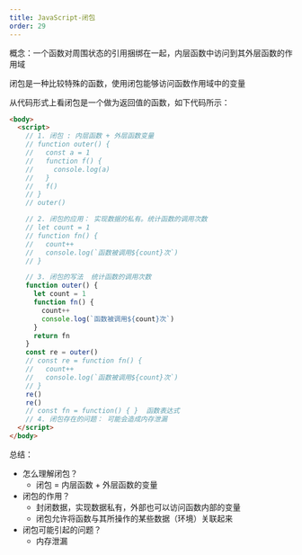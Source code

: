 ```yaml
---
title: JavaScript-闭包
order: 29
---
```


概念：一个函数对周围状态的引用捆绑在一起，内层函数中访问到其外层函数的作用域

闭包是一种比较特殊的函数，使用闭包能够访问函数作用域中的变量

从代码形式上看闭包是一个做为返回值的函数，如下代码所示：

```html
<body>
  <script>
    // 1. 闭包 : 内层函数 + 外层函数变量
    // function outer() {
    //   const a = 1
    //   function f() {
    //     console.log(a)
    //   }
    //   f()
    // }
    // outer()

    // 2. 闭包的应用： 实现数据的私有。统计函数的调用次数
    // let count = 1
    // function fn() {
    //   count++
    //   console.log(`函数被调用${count}次`)
    // }

    // 3. 闭包的写法  统计函数的调用次数
    function outer() {
      let count = 1
      function fn() {
        count++
        console.log(`函数被调用${count}次`)
      }
      return fn
    }
    const re = outer()
    // const re = function fn() {
    //   count++
    //   console.log(`函数被调用${count}次`)
    // }
    re()
    re()
    // const fn = function() { }  函数表达式
    // 4. 闭包存在的问题： 可能会造成内存泄漏
  </script>
</body>
```

总结：

+ 怎么理解闭包？
  + 闭包 = 内层函数 + 外层函数的变量
+ 闭包的作用？
  - 封闭数据，实现数据私有，外部也可以访问函数内部的变量
  - 闭包允许将函数与其所操作的某些数据（环境）关联起来
+ 闭包可能引起的问题？
  - 内存泄漏

